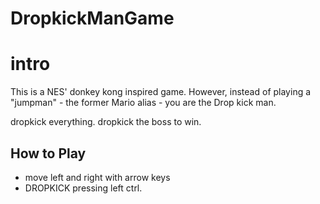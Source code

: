 # DropkickManGame

# intro
This is a NES' donkey kong inspired game. However, instead of playing a "jumpman" - the former Mario alias - you are the Drop kick man.

dropkick everything. dropkick the boss to win.

## How to Play
- move left and right with arrow keys
- DROPKICK pressing left ctrl.